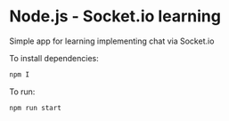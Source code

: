 # Node.js - Socket.io learning

Simple app for learning implementing chat via Socket.io

To install dependencies:
```sh
npm I
```

To run:
```sh
npm run start
```
